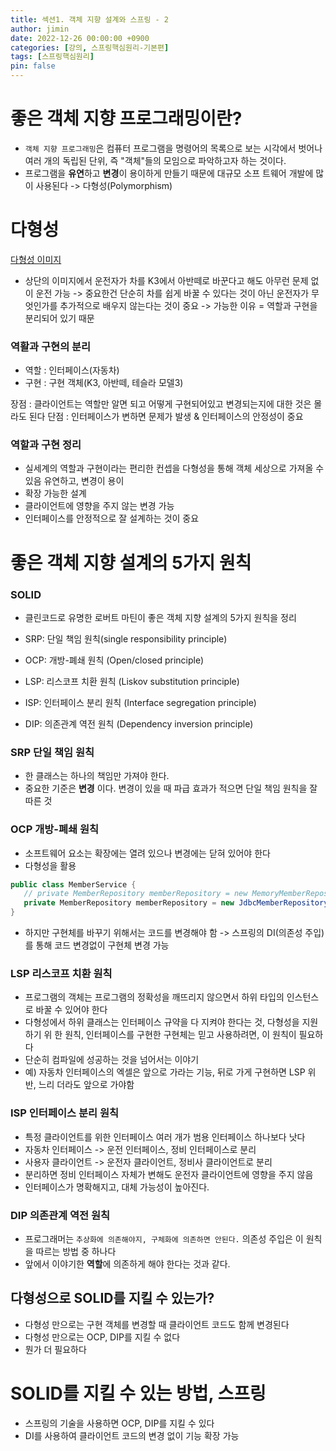 ```yaml
---
title: 섹션1. 객체 지향 설계와 스프링 - 2
author: jimin
date: 2022-12-26 00:00:00 +0900
categories: [강의, 스프링핵심원리-기본편]
tags: [스프링핵심원리]
pin: false
---
```


# 좋은 객체 지향 프로그래밍이란? 
 - `객체 지향 프로그래밍`은 컴퓨터 프로그램을 명령어의 목록으로 보는 시각에서 벗어나 여러 개의 독립된 단위, 즉 "객체"들의 모임으로 파악하고자 하는 것이다.
 - 프로그램을 **유연**하고 **변경**이 용이하게 만들기 때문에 대규모 소프 트웨어 개발에 많이 사용된다 -> 다형성(Polymorphism)


# 다형성
[다형성 이미지](/assets/img/postpic/%EA%B0%95%EC%9D%98/%EC%8A%A4%ED%94%84%EB%A7%81%ED%95%B5%EC%8B%AC%EC%9B%90%EB%A6%AC-%EA%B8%B0%EB%B3%B8%ED%8E%B8/%EC%84%B9%EC%85%981/%EC%8A%A4%ED%81%AC%EB%A6%B0%EC%83%B7%202022-12-26%20%EC%98%A4%ED%9B%84%2010.12.13.png)
 - 상단의 이미지에서 운전자가 차를 K3에서 아반떼로 바꾼다고 해도 아무런 문제 없이 운전 가능 -> 중요한건 단순히 차를 쉽게 바꿀 수 있다는 것이 아닌 운전자가 무엇인가를 추가적으로 배우지 않는다는 것이 중요 -> 가능한 이유 = 역할과 구현을 분리되어 있기 때문

 ### 역활과 구현의 분리
 - 역할 : 인터페이스(자동차)
 - 구현 : 구현 객체(K3, 아반떼, 테슬라 모델3)
 
 장점 : 클라이언트는 역할만 알면 되고 어떻게 구현되어있고 변경되는지에 대한 것은 몰라도 된다
 단점 : 인터페이스가 변하면 문제가 발생 & 인터페이스의 안정성이 중요

 ### 역할과 구현 정리
 - 실세계의 역할과 구현이라는 편리한 컨셉을 다형성을 통해 객체 세상으로 가져올 수 있음 유연하고, 변경이 용이
 - 확장 가능한 설계
 - 클라이언트에 영향을 주지 않는 변경 가능
 - 인터페이스를 안정적으로 잘 설계하는 것이 중요



 # 좋은 객체 지향 설계의 5가지 원칙

 ### SOLID
  - 클린코드로 유명한 로버트 마틴이 좋은 객체 지향 설계의 5가지 원칙을 정리

 - SRP: 단일 책임 원칙(single responsibility principle)
 - OCP: 개방-폐쇄 원칙 (Open/closed principle)
 - LSP: 리스코프 치환 원칙 (Liskov substitution principle)
 - ISP: 인터페이스 분리 원칙 (Interface segregation principle)
 - DIP: 의존관계 역전 원칙 (Dependency inversion principle)

 ### SRP 단일 책임 원칙
 - 한 클래스는 하나의 책임만 가져야 한다.
 - 중요한 기준은 **변경** 이다. 변경이 있을 때 파급 효과가 적으면 단일 책임 원칙을 잘 따른 것

 ### OCP 개방-폐쇄 원칙
 - 소프트웨어 요소는 확장에는 열려 있으나 변경에는 닫혀 있어야 한다
 - 다형성을 활용

 ```java
public class MemberService {
    // private MemberRepository memberRepository = new MemoryMemberRepository();
    private MemberRepository memberRepository = new JdbcMemberRepository();
}
 ```
 - 하지만 구현체를 바꾸기 위해서는 코드를 변경해야 함 -> 스프링의 DI(의존성 주입)를 통해 코드 변경없이 구현체 변경 가능

 ### LSP 리스코프 치환 원칙
  - 프로그램의 객체는 프로그램의 정확성을 깨뜨리지 않으면서 하위 타입의 인스턴스로 바꿀 수 있어야 한다
  - 다형성에서 하위 클래스는 인터페이스 규약을 다 지켜야 한다는 것, 다형성을 지원하기 위 한 원칙, 인터페이스를 구현한 구현체는 믿고 사용하려면, 이 원칙이 필요하다
  - 단순히 컴파일에 성공하는 것을 넘어서는 이야기
  - 예) 자동차 인터페이스의 엑셀은 앞으로 가라는 기능, 뒤로 가게 구현하면 LSP 위반, 느리 더라도 앞으로 가야함

 ### ISP 인터페이스 분리 원칙
 - 특정 클라이언트를 위한 인터페이스 여러 개가 범용 인터페이스 하나보다 낫다 
 - 자동차 인터페이스 -> 운전 인터페이스, 정비 인터페이스로 분리
 - 사용자 클라이언트 -> 운전자 클라이언트, 정비사 클라이언트로 분리
 - 분리하면 정비 인터페이스 자체가 변해도 운전자 클라이언트에 영향을 주지 않음 
 - 인터페이스가 명확해지고, 대체 가능성이 높아진다.


  ### DIP 의존관계 역전 원칙
  - 프로그래머는 `추상화에 의존해야지, 구체화에 의존하면 안된다.` 의존성 주입은 이 원칙 을 따르는 방법 중 하나다
  - 앞에서 이야기한 **역할**에 의존하게 해야 한다는 것과 같다.

 ## 다형성으로 SOLID를 지킬 수 있는가?
 - 다형성 만으로는 구현 객체를 변경할 때 클라이언트 코드도 함께 변경된다
 - 다형성 만으로는 OCP, DIP를 지킬 수 없다
 - 뭔가 더 필요하다


 # SOLID를 지킬 수 있는 방법, 스프링
 - 스프링의 기술을 사용하면 OCP, DIP를 지킬 수 있다
 - DI를 사용하여 클라이언트 코드의 변경 없이 기능 확장 가능
